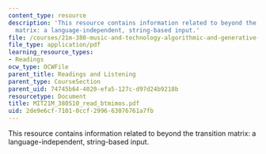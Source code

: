 ```yaml
---
content_type: resource
description: 'This resource contains information related to beyond the transition
  matrix: a language-independent, string-based input.'
file: /courses/21m-380-music-and-technology-algorithmic-and-generative-music-spring-2010/2de9e6cf71010ccf299663076761a7fb_MIT21M_380S10_read_btmimos.pdf
file_type: application/pdf
learning_resource_types:
- Readings
ocw_type: OCWFile
parent_title: Readings and Listening
parent_type: CourseSection
parent_uid: 74745b64-4020-efa5-127c-d97d24b9218b
resourcetype: Document
title: MIT21M_380S10_read_btmimos.pdf
uid: 2de9e6cf-7101-0ccf-2996-63076761a7fb
---
```

This resource contains information related to beyond the transition matrix: a language-independent, string-based input.